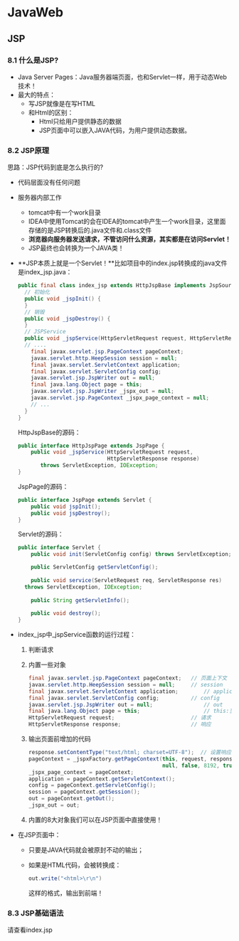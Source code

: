 # JavaWeb
## JSP

### 8.1 什么是JSP?
* Java Server Pages：Java服务器端页面，也和Servlet一样，用于动态Web技术！
* 最大的特点：
  * 写JSP就像是在写HTML
  * 和Html的区别：
    * Html只给用户提供静态的数据
    * JSP页面中可以嵌入JAVA代码，为用户提供动态数据。



### 8.2 JSP原理

思路：JSP代码到底是怎么执行的?

* 代码层面没有任何问题

* 服务器内部工作

  * tomcat中有一个work目录
  * IDEA中使用Tomcat的会在IDEA的tomcat中产生一个work目录，这里面存储的是JSP转换后的.java文件和.class文件
  * **浏览器向服务器发送请求，不管访问什么资源，其实都是在访问Servlet！**
  * JSP最终也会转换为一个JAVA类！

* **JSP本质上就是一个Servlet！**比如项目中的index.jsp转换成的java文件是index_jsp.java：

  ```java
  public final class index_jsp extends HttpJspBase implements JspSourceDependent, JspSourceImports {
    // 初始化
    public void _jspInit() {
    }
    // 销毁
    public void _jspDestroy() {
    }
    // JSPService
    public void _jspService(HttpServletRequest request, HttpServletResponse response) throws IOException, ServletException {
  	// ....      
      final javax.servlet.jsp.PageContext pageContext;
      javax.servlet.http.HeepSession session = null;
      final javax.servlet.ServletContext application;
      final javax.servlet.ServletConfig config;
      javax.servlet.jsp.JspWriter out = null;
      final java.lang.Object page = this;
      javax.servlet.jsp.JspWriter _jspx_out = null;
      javax.servlet.jsp.PageContext _jspx_page_context = null;
      // ...
    }
  }
  ```

  HttpJspBase的源码：

  ```java
  public interface HttpJspPage extends JspPage {
      public void _jspService(HttpServletRequest request,
                              HttpServletResponse response)
         throws ServletException, IOException;
  }
  ```

  JspPage的源码：

  ```java
  public interface JspPage extends Servlet {
      public void jspInit();
      public void jspDestroy();
  }
  ```

  Servlet的源码：

  ```java
  public interface Servlet {
      public void init(ServletConfig config) throws ServletException;
  
      public ServletConfig getServletConfig();
      
      public void service(ServletRequest req, ServletResponse res)
  	throws ServletException, IOException;
      
      public String getServletInfo();
      
      public void destroy();
  }
  ```

* index_jsp中_jspService函数的运行过程：

  1. 判断请求

  2. 内置一些对象

     ```java
     final javax.servlet.jsp.PageContext pageContext;	// 页面上下文
     javax.servlet.http.HeepSession session = null;		// session
     final javax.servlet.ServletContext application;		// application
     final javax.servlet.ServletConfig config;			// config
     javax.servlet.jsp.JspWriter out = null;				// out
     final java.lang.Object page = this;					// this:当前页面
     HttpServletRequest request; 						// 请求
     HttpServletResponse response;						// 响应
     ```

  3. 输出页面前增加的代码

     ```java
     response.setContentType("text/html; charset=UTF-8");  // 设置响应的页面类型
     pageContext = _jspxFactory.getPageContext(this, request, response,
                                               null, false, 8192, true);
     _jspx_page_context = pageContext;
     application = pageContext.getServletContext();
     config = pageContext.getServletConfig();
     session = pageContext.getSession();
     out = pageContext.getOut();
     _jspx_out = out;
     ```

  4. 内置的8大对象我们可以在JSP页面中直接使用！

* 在JSP页面中：

  * 只要是JAVA代码就会被原封不动的输出；

  * 如果是HTML代码，会被转换成：

    ```java
    out.write("<html>\r\n")
    ```

    这样的格式，输出到前端！



### 8.3 JSP基础语法

请查看index.jsp